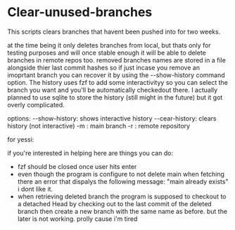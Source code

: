# Clear-unused-branches

This scripts clears branches that havent been pushed into for two weeks.

at the time being it only deletes branches from local, but thats only for testing purposes and will once stable enough it will be able to delete branches in remote repos too. 
removed branches names are stored in a file alongside thier last commit hashes so if just incase you remove an imoprtant branch you can recover it by using the --show-history command option.
The history uses fzf to add some interactivityy so you can select the branch you want and you'll be automatically checkedout there.
I actually planned to use sqlite to store the history (still might in the future) but it got overly complicated.

options:
--show-history: shows interactive history
--cear-history: clears history (not interactive)
-m : main branch
-r : remote repository

for yessi:

if you're interested in helping here are things you can do:
  - fzf should be closed once user hits enter
  - even though the program is configure to not delete main when fetching there an error that dispalys the following message: "main already exists" i dont like it.
  - when retrieving deleted branch the program is supposed to checkout to a detached Head by checking out to the last commit of the deleted branch then create a   new branch with the same name as before. but the later is not working. prolly cause i'm tired


